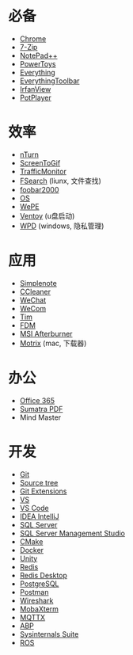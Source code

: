 # 必备
- [Chrome](https://www.google.cn/chrome/)
- [7-Zip](https://www.7-zip.org/download.html )
- [NotePad++](https://notepad-plus-plus.org/downloads/)
- [PowerToys](https://github.com/microsoft/PowerToys/)
- [Everything](https://www.voidtools.com/zh-cn/downloads/)
- [EverythingToolbar](https://github.com/stnkl/EverythingToolbar)
- [IrfanView](https://www.irfanview.com/64bit.htm)
- [PotPlayer](https://potplayer.daum.net/)

# 效率
- [nTurn](https://www.ntrun.com/)
- [ScreenToGif](https://github.com/NickeManarin/ScreenToGif)
- [TrafficMonitor](https://github.com/zhongyang219/TrafficMonitor)
- [FSearch](https://github.com/cboxdoerfer/fsearch) (liunx, 文件查找)
- [foobar2000](https://www.foobar2000.org/download)
- [OS](https://next.itellyou.cn/Original/Index)
- [WePE](http://www.wepe.com.cn/download.html)
- [Ventoy](https://www.ventoy.net/cn/index.html) (u盘启动)
- [WPD](https://wpd.app/) (windows, 隐私管理)

# 应用
- [Simplenote](https://app.simplenote.com/)
- [CCleaner](https://www.ccleaner.com/ccleaner/download)
- [WeChat](https://pc.weixin.qq.com/)
- [WeCom](https://work.weixin.qq.com/)
- [Tim](https://office.qq.com/download.html)
- [FDM](https://www.freedownloadmanager.org/zh/)
- [MSI Afterburner](https://download.msi.com/uti_exe/vga/MSIAfterburnerSetup.zip)
- [Motrix](https://motrix.app/) (mac, 下载器)

# 办公
- [Office 365](https://www.microsoft.com/zh-cn/microsoft-365)
- [Sumatra PDF](https://www.sumatrapdfreader.org/download-free-pdf-viewer)
- Mind Master

# 开发
- [Git](https://git-scm.com/downloads)
- [Source tree](https://www.sourcetreeapp.com/)
- [Git Extensions](https://github.com/gitextensions/gitextensions)
- [VS](https://visualstudio.microsoft.com/zh-hans/vs/)
- [VS Code](https://code.visualstudio.com/Download)
- [IDEA IntelliJ](https://www.jetbrains.com/idea/download/)
- [SQL Server](https://www.microsoft.com/zh-cn/sql-server/sql-server-downloads)
- [SQL Server Management Studio](https://aka.ms/ssmsfullsetup)
- [CMake](https://cmake.org/download/)
- [Docker](https://www.docker.com/get-started)
- [Unity](https://store.unity.com/download-nuo)
- [Redis](https://redis.io/download)
- [Redis Desktop](https://github.com/qishibo/AnotherRedisDesktopManager/)
- [PostgreSQL](https://www.postgresql.org/download/)
- [Postman](https://www.postman.com/downloads/)
- [Wireshark](https://www.wireshark.org/download.html)
- [MobaXterm](https://mobaxterm.mobatek.net/download.html)
- [MQTTX](https://github.com/emqx/MQTTX)
- [ABP](https://abp.io/)
- [Sysinternals Suite](https://docs.microsoft.com/zh-cn/sysinternals/downloads/sysinternals-suite)
- [ROS](http://wiki.ros.org/melodic/Installation)